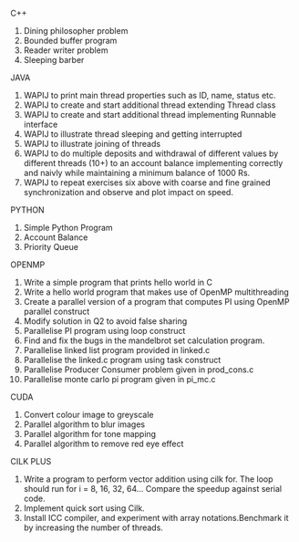 C++

  1. Dining philosopher problem
  2. Bounded buffer program
  3. Reader writer problem
  4. Sleeping barber

JAVA

  1. WAPIJ to print main thread properties such as ID, name, status etc.
  2. WAPIJ to create and start additional thread extending Thread class 
  3. WAPIJ to create and start additional thread implementing Runnable interface
  4. WAPIJ to illustrate thread sleeping and getting interrupted
  5. WAPIJ to illustrate joining of threads
  6. WAPIJ to do multiple deposits and withdrawal of different values  by different threads (10+) to an account balance implementing correctly and naivly while maintaining a minimum balance of 1000 Rs.
  7. WAPIJ to repeat exercises six above with coarse and fine grained synchronization and observe and plot impact on speed. 

PYTHON

  1. Simple Python Program
  2. Account Balance
  3. Priority Queue
  
OPENMP

  1. Write a simple program that prints hello world in C
  2. Write a hello world program that makes use of OpenMP multithreading
  3. Create a parallel version of a program that computes PI using OpenMP parallel construct
  4. Modify solution in Q2 to avoid false sharing
  5. Parallelise PI program using loop construct
  6. Find and fix the bugs in the mandelbrot set calculation program.
  7. Parallelise linked list program provided in linked.c
  8. Parallelise the linked.c program using task construct
  9. Parallelise Producer Consumer problem given in prod_cons.c
  10. Parallelise monte carlo pi program given in pi_mc.c

CUDA

  1. Convert colour image to greyscale
  2. Parallel algorithm to blur images
  3. Parallel algorithm for tone mapping
  4. Parallel algorithm to remove red eye effect

CILK PLUS
  
  1. Write a program to perform vector addition using cilk for. The loop should run for i = 8, 16, 32, 64... Compare the speedup against serial code.
  2. Implement quick sort using Cilk.
  3. Install ICC compiler, and experiment with array notations.Benchmark it by increasing the number of threads.
